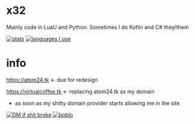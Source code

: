 # x32

Mainly code in LuaU and Python.
Sometimes I do Kotlin and C#
they/them

[![stats](https://github-readme-stats.vercel.app/api?username=problematic-scripter&theme=tokyonight)](https://github.com/anuraghazra/github-readme-stats)
[![languages I use](https://github-readme-stats.vercel.app/api/top-langs/?username=problematic-scripter&theme=tokyonight)](https://github.com/anuraghazra/github-readme-stats)

# info
https://atom24.tk <- due for redesign

https://virtualcoffee.tk <- replacing atom24.tk as my domain
* as soon as my shitty domain provider starts allowing me in the site

[![DM if shit broke](https://img.shields.io/badge/arm8086%237195-blueviolet?logo=discord&logoColor=white)](https://discordapp.com/users/686327998441324559)
[![boblo](https://img.shields.io/badge/X32Gex5-maroon?logo=roblox&logoColor=white)](https://www.roblox.com/users/1153121552/profile)
